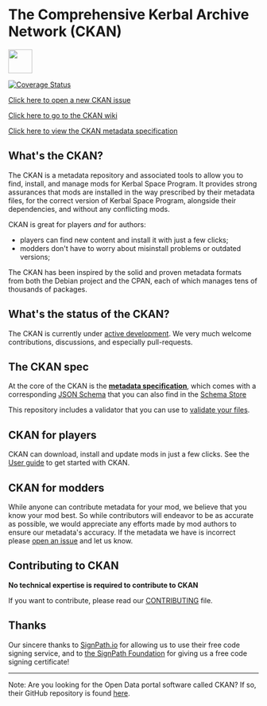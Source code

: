 # The Comprehensive Kerbal Archive Network (CKAN)

[<img src="https://img.shields.io/github/downloads/KSP-CKAN/CKAN/latest/total.svg?label=%E2%A4%93Download&style=plastic" height="48px" style="height:48px;" />](https://github.com/KSP-CKAN/CKAN/releases/latest)

[![Coverage Status](https://coveralls.io/repos/github/KSP-CKAN/CKAN/badge.svg?branch=master)](https://coveralls.io/github/KSP-CKAN/CKAN?branch=master)

[Click here to open a new CKAN issue][6]

[Click here to go to the CKAN wiki][5]

[Click here to view the CKAN metadata specification](Spec.md)

## What's the CKAN?

The CKAN is a metadata repository and associated tools to allow you to find, install, and manage mods for Kerbal Space Program.
It provides strong assurances that mods are installed in the way prescribed by their metadata files,
for the correct version of Kerbal Space Program, alongside their dependencies, and without any conflicting mods.

CKAN is great for players _and_ for authors:

- players can find new content and install it with just a few clicks;
- modders don't have to worry about misinstall problems or outdated versions;

The CKAN has been inspired by the solid and proven metadata formats from both the Debian project and the CPAN, each of which manages tens of thousands of packages.

## What's the status of the CKAN?

The CKAN is currently under [active development][1].
We very much welcome contributions, discussions, and especially pull-requests.

## The CKAN spec

At the core of the CKAN is the **[metadata specification](Spec.md)**,
which comes with a corresponding [JSON Schema](CKAN.schema) that you can also find in the [Schema Store][8]

This repository includes a validator that you can use to [validate your files][3].

## CKAN for players

CKAN can download, install and update mods in just a few clicks. See the [User guide][2] to get started with CKAN.

## CKAN for modders

While anyone can contribute metadata for your mod, we believe that you know your mod best.
So while contributors will endeavor to be as accurate as possible, we would appreciate any efforts made by mod authors to ensure our metadata's accuracy.
If the metadata we have is incorrect please [open an issue][7] and let us know.

## Contributing to CKAN

**No technical expertise is required to contribute to CKAN**

If you want to contribute, please read our [CONTRIBUTING][4] file.

## Thanks

Our sincere thanks to [SignPath.io][10] for allowing us to use their free code signing service, and to [the SignPath Foundation][11] for giving us a free code signing certificate!

---

Note: Are you looking for the Open Data portal software called CKAN? If so, their GitHub repository is found [here][9].

 [1]: https://github.com/KSP-CKAN/CKAN/commits/master
 [2]: https://github.com/KSP-CKAN/CKAN/wiki/User-guide
 [3]: https://github.com/KSP-CKAN/CKAN/wiki/Adding-a-mod-to-the-CKAN#verifying-metadata-files
 [4]: https://github.com/KSP-CKAN/.github/blob/master/CONTRIBUTING.md
 [5]: https://github.com/KSP-CKAN/CKAN/wiki
 [6]: https://github.com/KSP-CKAN/CKAN/issues/new
 [7]: https://github.com/KSP-CKAN/NetKAN/issues/new
 [8]: http://schemastore.org/json/
 [9]: https://github.com/ckan/ckan
 [10]: https://signpath.io/
 [11]: https://signpath.org/
